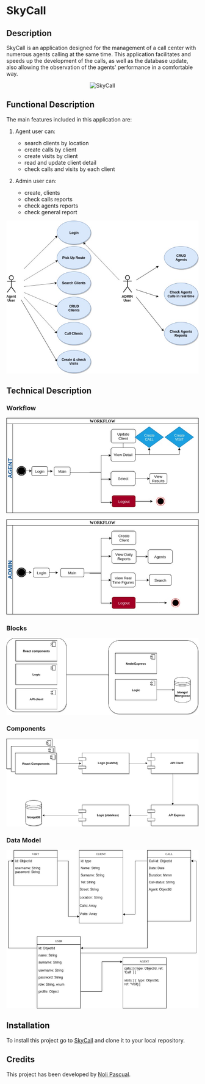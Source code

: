 # SkyCall

## Description

SkyCall is an application designed for the management of a call center with numerous agents calling at the same time.
This application facilitates and speeds up the development of the calls, as well as the database update, also allowing the observation of the agents' performance in a comfortable way.

<center>

![SkyCall](https://media.giphy.com/media/eJ2EUV0S00PTy/giphy.gif)


</center>

## Functional Description

The main features included in this application are:

1. Agent user can:

    - search clients by location 
    - create calls by client
    - create visits by client 
    - read and update client detail
    - check calls and visits by each client

2. Admin user can:

    - create, clients
    - check calls reports 
    - check agents reports
    - check general report 

<center>

![Use Cases](user-cases.jpg)

</center>

## Technical Description

### Workflow

![Agent Workflow](agent.jpg)

![Admin Workflow](admin.jpg)

### Blocks
![Blocks](Blocks.jpg)

### Components

![Components](components.jpg)

### Data Model

![Data Model](data-model.jpg)

## Installation

To install this project go to [SkyCall](https://github.com/manoli2013/skycall.git) and clone it to your local repository.


## Credits

This project has been developed by [Noli Pascual](https://github.com/manoli2013).




